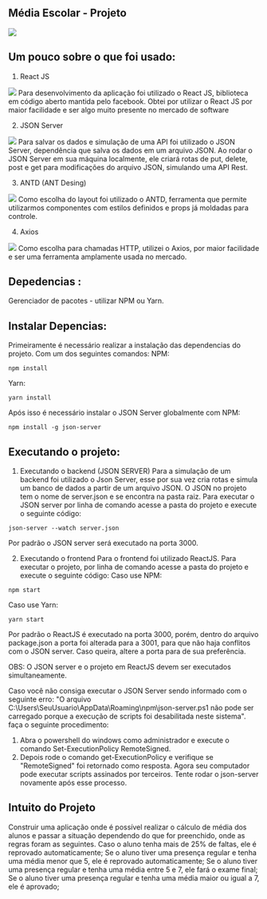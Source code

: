 ## Média Escolar - Projeto
<img src="https://static.escolakids.uol.com.br/2020/08/licoes-importantes-escola.jpg" />

## Um pouco sobre o que foi usado:

1. React JS
<img src="https://w7.pngwing.com/pngs/235/872/png-transparent-react-computer-icons-redux-javascript-others-logo-symmetry-nodejs-thumbnail.png" />
Para desenvolvimento da aplicação foi utilizado o React JS, biblioteca em código aberto mantida pelo facebook.
Obtei por utilizar o React JS por maior facilidade e ser algo muito presente no mercado de software

2. JSON Server
<img src="https://cms-assets.tutsplus.com/uploads/users/34/posts/27871/preview_image/json.jpg" />
Para salvar os dados e simulação de uma API foi utilizado o JSON Server, dependência que salva os dados em um arquivo JSON.
Ao rodar o JSON Server em sua máquina localmente, ele criará rotas de put, delete, post e get para modificações do arquivo JSON, simulando uma API Rest.

3. ANTD (ANT Desing)
<img src="https://gw.alipayobjects.com/zos/rmsportal/KDpgvguMpGfqaHPjicRK.svg" />
Como escolha do layout foi utilizado o ANTD, ferramenta que permite utilizarmos componentes com estilos definidos e props já moldadas para controle.

4. Axios
<img src="https://user-images.githubusercontent.com/8939680/57233884-20344080-6fe5-11e9-8df3-0df1282e1574.png" />
Como escolha para chamadas HTTP, utilizei o Axios, por maior facilidade e ser uma ferramenta amplamente usada no mercado.

## Depedencias :
  Gerenciador de pacotes - utilizar NPM ou Yarn.
    
## Instalar Depencias:
  Primeiramente é necessário realizar a instalação das dependencias do projeto.
  Com um dos seguintes comandos:
  NPM:
  ```
  npm install
  ```
  Yarn:
  ```
  yarn install
  ```
  Após isso é necessário instalar o JSON Server globalmente com NPM:
  ```
  npm install -g json-server
  ```

  
## Executando o projeto:
  
1. Executando o backend (JSON SERVER)
Para a simulação de um backend foi utilizado o Json Server, esse por sua vez cria rotas e simula um banco de dados a partir de um arquivo JSON. 
O JSON no projeto tem o nome de server.json e se encontra na pasta raiz.
Para executar o JSON server por linha de comando acesse a pasta do projeto e execute o seguinte código:
```
json-server --watch server.json
```
Por padrão o JSON server será executado na porta 3000.

2. Executando o frontend
Para o frontend foi utilizado ReactJS.
Para executar o projeto, por linha de comando acesse a pasta do projeto e execute o seguinte código:
Caso use NPM:
```
npm start
```
Caso use Yarn:
```
yarn start
```
Por padrão o ReactJS é executado na porta 3000, porém, dentro do arquivo package.json a porta foi alterada para a 3001, para que não haja conflitos com o JSON server. Caso queira, altere a porta para de sua preferência. 

OBS: O JSON server e o projeto em ReactJS devem ser executados simultaneamente.

Caso você não consiga executar o JSON Server sendo informado com o seguinte erro: "O arquivo C:\Users\SeuUsuario\AppData\Roaming\npm\json-server.ps1 não pode ser carregado porque a execução de scripts foi desabilitada neste sistema". faça o seguinte procedimento:
1. Abra o powershell do windows como administrador e execute o comando Set-ExecutionPolicy RemoteSigned.
2. Depois rode o comando get-ExecutionPolicy e verifique se "RemoteSigned" foi retornado como resposta. Agora seu computador pode executar scripts assinados por terceiros. Tente rodar o json-server novamente após esse processo.

## Intuito do Projeto
Construir uma aplicação onde é possível realizar o cálculo de média dos alunos e passar a situação dependendo do que for preenchido, onde as regras foram as seguintes.
Caso o aluno tenha mais de 25% de faltas, ele é reprovado automaticamente;
Se o aluno tiver uma presença regular e tenha uma média menor que 5, ele é reprovado automaticamente;
Se o aluno tiver uma presença regular e tenha uma média entre 5 e 7, ele fará o exame final;
Se o aluno tiver uma presença regular e tenha uma média maior ou igual a 7, ele é aprovado; 
